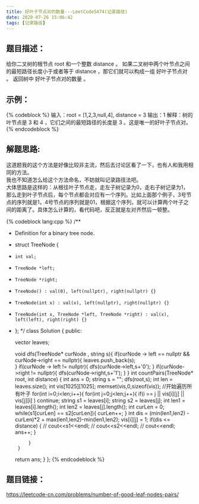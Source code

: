 ```yaml
---
title: 好叶子节点对的数量---LeetCode5474(记录路径)
date: 2020-07-26 15:06:42
tags: [记录路径]
---
```

## 题目描述：  
给你二叉树的根节点 root 和一个整数 distance 。
如果二叉树中两个叶节点之间的最短路径长度小于或者等于 distance ，那它们就可以构成一组 好叶子节点对 。
返回树中 好叶子节点对的数量 。

## 示例：   
{% codeblock %}
输入：root = [1,2,3,null,4], distance = 3
输出：1
解释：树的叶节点是 3 和 4 ，它们之间的最短路径的长度是 3 。这是唯一的好叶子节点对。
{% endcodeblock %}

<!-- more -->

## 解题思路:  
这道题我的这个方法是好像比较非主流，然后去讨论区看了一下，也有人和我用相同的方法。  
我也不知道怎么给这个方法命名，不妨就叫记录路径法吧。  
大体思路是这样的：从根往叶子节点走，走左子树记录为0，走右子树记录为1，那么走到叶子节点后，每个节点都会对应有一个序列。比如上面那个例子，3号节点的序列就是1，4号节点的序列就是01，根据这个序列，就可以计算两个叶子之间的距离了。具体怎么计算的，看代码吧，反正就是左对齐然后一顿整。

{% codeblock lang:cpp %}
/**
 * Definition for a binary tree node.
 * struct TreeNode {
 *     int val;
 *     TreeNode *left;
 *     TreeNode *right;
 *     TreeNode() : val(0), left(nullptr), right(nullptr) {}
 *     TreeNode(int x) : val(x), left(nullptr), right(nullptr) {}
 *     TreeNode(int x, TreeNode *left, TreeNode *right) : val(x), left(left), right(right) {}
 * };
 */
class Solution {
public:
    
    vector<string> leaves;
    
    void dfs(TreeNode* curNode , string s){
        if(curNode -> left == nullptr && curNode->right == nullptr){
            leaves.push_back(s);        
        }
        if(curNode -> left != nullptr){
            dfs(curNode->left,s+'0');
        }
        if(curNode->right != nullptr){
            dfs(curNode->right,s+'1');
        }
    }
    int countPairs(TreeNode* root, int distance) {
        int ans = 0;
        string s = "";
        dfs(root,s);
        int len = leaves.size();
        int vis[1025][1025];
        memset(vis,0,sizeof(vis));
        //开始遍历所有叶子
        for(int i=0;i<len;i++){
            for(int j=0;j<len;j++){
                if(i == j || vis[i][j] || vis[j][i] )  continue;
                string s1 = leaves[i];
                string s2 = leaves[j];
                int len1 = leaves[i].length();
                int len2 = leaves[j].length();
                int curLen = 0;
                while(s1[curLen] == s2[curLen]){
                    curLen++;
                }
                int dis = (min(len1,len2) - curLen)*2 + max(len1,len2)-min(len1,len2);
                vis[i][j] = 1;
                if(dis <= distance) {
                    // cout<<s1<<endl;
                    // cout<<s2<<endl;
                    // cout<<endl;
                    ans++;
                }
                
            } 
        }
      return ans;
    }
};
{% endcodeblock %}

## 题目链接：  
https://leetcode-cn.com/problems/number-of-good-leaf-nodes-pairs/